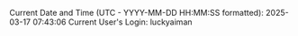 Current Date and Time (UTC - YYYY-MM-DD HH:MM:SS formatted): 2025-03-17 07:43:06
Current User's Login: luckyaiman
